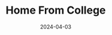 ---  
layout: startup_page  
title: "Home From College"  
id: "homefromcollege.com"  
permalink: "/homefromcollegehomefromcollege.com04032024/"  
website: "https://www.homefromcollege.com/"  
funding_round: "Seed"  
funding_amount: "$5.4M"  
investors: "GV (Google Ventures)"  
about: "Home From College is a career platform connecting Gen Z professionals with brands for flexible work opportunities, from short-term projects to longer roles. It offers a marketplace where companies can source talent and engage with their target audience authentically, shifting from traditional advertising models to organic community building. The platform aims to democratize access to gig work and provide young professionals with valuable experience."  
markets: "Job Market, Gig Economy, Marketing, Consumer Services, Career Planning, Human Resources, Recruiting"  
hq: "Santa Monica, California, United States"  
founded_year: "2019"  
linkedin: "https://www.linkedin.com/company/homefromcollege"  
twitter: "https://twitter.com/homefromcollege"  
instagram: ""  
facebook: "https://www.facebook.com/homefromcollege"  
crunchbase: "https://www.crunchbase.com/organization/home-from-college"  
pitchbook: "https://pitchbook.com/profiles/company/472334-68"  

date_display: "03-Apr-2024"  
date: "2024-04-03"

# SEO Optimization  
meta_title: "Home From College - Seed Funding ($5.4M)"  
meta_description: "Home From College, Home From College is a career platform connecting Gen Z professionals with brands for flexible work opportunities, from short-term projects to longer ..."  
meta_keywords: "Home From College, Job Market, Gig Economy, Marketing, Consumer Services, Career Planning, Human Resources, Recruiting, Seed funding"  
canonical_url: "https://startup.projectstartups.com/homefromcollegehomefromcollege.com04032024/"  
---